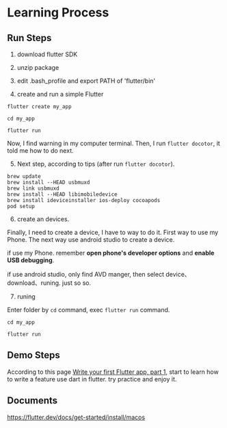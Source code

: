 # Learning Process

## Run Steps

1. download flutter SDK

2. unzip package

3. edit .bash_profile and export PATH of 'flutter/bin'

4. create and run a simple Flutter

```
flutter create my_app

cd my_app

flutter run
```

Now, I find warning in my computer terminal. Then, I run `flutter docotor`, it told me how to do next.

5. Next step, according to tips (after run `flutter docotor`).

```
brew update
brew install --HEAD usbmuxd
brew link usbmuxd
brew install --HEAD libimobiledevice
brew install ideviceinstaller ios-deploy cocoapods
pod setup

```

6. create an devices.

Finally, I need to create a device, I have to way to do it. First way to use my Phone. The next way use android studio to create a device.

if use my Phone. remember **open phone's developer options** and **enable USB debugging**.

if use android studio, only find AVD manger, then select device、download、runing. just so so.

7. runing

Enter folder by `cd` command, exec `flutter run` command.

```
cd my_app

flutter run
```

## Demo Steps

According to this page [Write your first Flutter app, part 1](https://flutter.dev/docs/get-started/codelab), start to learn how to write a feature use dart in flutter. try practice and enjoy it.

## Documents

https://flutter.dev/docs/get-started/install/macos
